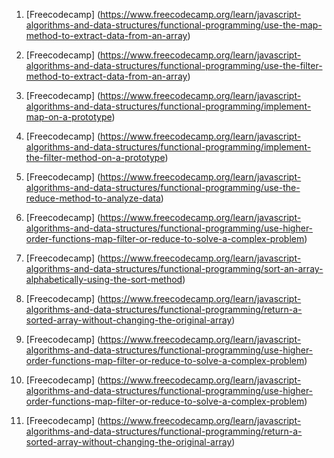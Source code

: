 1. [Freecodecamp] (https://www.freecodecamp.org/learn/javascript-algorithms-and-data-structures/functional-programming/use-the-map-method-to-extract-data-from-an-array)

2. [Freecodecamp] (https://www.freecodecamp.org/learn/javascript-algorithms-and-data-structures/functional-programming/use-the-filter-method-to-extract-data-from-an-array)

3. [Freecodecamp] (https://www.freecodecamp.org/learn/javascript-algorithms-and-data-structures/functional-programming/implement-map-on-a-prototype)

4. [Freecodecamp] (https://www.freecodecamp.org/learn/javascript-algorithms-and-data-structures/functional-programming/implement-the-filter-method-on-a-prototype)

5. [Freecodecamp] (https://www.freecodecamp.org/learn/javascript-algorithms-and-data-structures/functional-programming/use-the-reduce-method-to-analyze-data)
6. [Freecodecamp] (https://www.freecodecamp.org/learn/javascript-algorithms-and-data-structures/functional-programming/use-higher-order-functions-map-filter-or-reduce-to-solve-a-complex-problem)

7. [Freecodecamp] (https://www.freecodecamp.org/learn/javascript-algorithms-and-data-structures/functional-programming/sort-an-array-alphabetically-using-the-sort-method)
8. [Freecodecamp] (https://www.freecodecamp.org/learn/javascript-algorithms-and-data-structures/functional-programming/return-a-sorted-array-without-changing-the-original-array)

9. [Freecodecamp] (https://www.freecodecamp.org/learn/javascript-algorithms-and-data-structures/functional-programming/use-higher-order-functions-map-filter-or-reduce-to-solve-a-complex-problem)
10. [Freecodecamp] (https://www.freecodecamp.org/learn/javascript-algorithms-and-data-structures/functional-programming/use-higher-order-functions-map-filter-or-reduce-to-solve-a-complex-problem)

11. [Freecodecamp] (https://www.freecodecamp.org/learn/javascript-algorithms-and-data-structures/functional-programming/return-a-sorted-array-without-changing-the-original-array)
